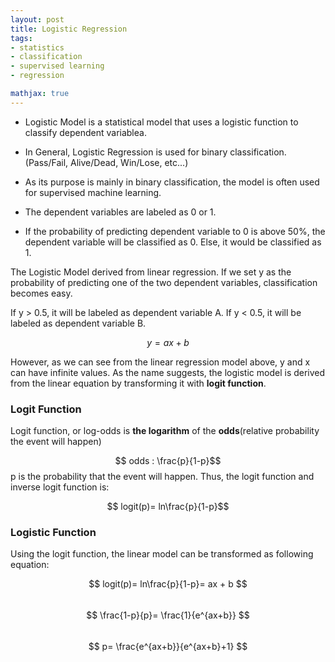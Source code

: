 ```yaml
---
layout: post
title: Logistic Regression
tags:
- statistics
- classification
- supervised learning
- regression

mathjax: true
---
```


- Logistic Model is a statistical model that uses a logistic function to classify dependent variablea.

- In General, Logistic Regression is used for binary classification. (Pass/Fail, Alive/Dead, Win/Lose, etc...)

- As its purpose is mainly in binary classification, the model is often used for supervised machine learning.

- The dependent variables are labeled as 0 or 1.

- If the probability of predicting dependent variable to 0 is above 50%, the dependent variable will be classified as 0. Else, it would be classified as 1.

The Logistic Model derived from linear regression. If we set y as the probability of predicting one of the two dependent variables, classification becomes easy. 

If y > 0.5, it will be labeled as dependent variable A. If y < 0.5, it will be labeled as dependent variable B.

$$y = ax+b$$

However, as we can see from the linear regression model above, y and x can have infinite values. As the name suggests, the logistic model is derived from the linear equation by transforming it with __logit function__. 

### Logit Function

Logit function, or log-odds is __the logarithm__ of the __odds__(relative probability the event will happen) 

$$ odds : \frac{p}{1-p}$$
p is the probability that the event will happen. Thus, the logit function and inverse logit function is:

$$ logit(p)= ln\frac{p}{1-p}$$

### Logistic Function
Using the logit function, the linear model can be transformed as following equation:

$$ logit(p)= ln\frac{p}{1-p}= ax + b $$
<br>
$$ \frac{1-p}{p}= \frac{1}{e^{ax+b}} $$
<br>
$$  p= \frac{e^{ax+b}}{e^{ax+b}+1} $$

